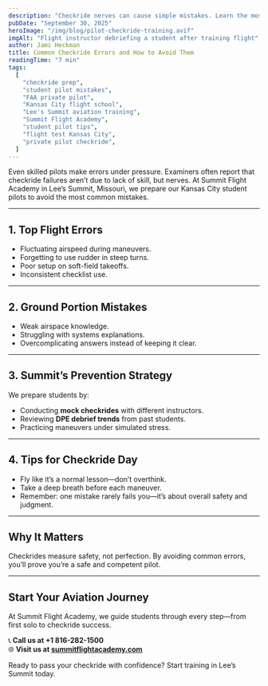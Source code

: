 ```yaml
---
description: "Checkride nerves can cause simple mistakes. Learn the most common FAA checkride errors student pilots make and how Summit Flight Academy prepares Kansas City students to avoid them."
pubDate: "September 30, 2025"
heroImage: "/img/blog/pilot-checkride-training.avif"
imgAlt: "Flight instructor debriefing a student after training flight"
author: Jami Heckman
title: Common Checkride Errors and How to Avoid Them
readingTime: "7 min"
tags:
  [
    "checkride prep",
    "student pilot mistakes",
    "FAA private pilot",
    "Kansas City flight school",
    "Lee's Summit aviation training",
    "Summit Flight Academy",
    "student pilot tips",
    "flight test Kansas City",
    "private pilot checkride",
  ]
---
```


Even skilled pilots make errors under pressure. Examiners often report that checkride failures aren’t due to lack of skill, but nerves. At Summit Flight Academy in Lee’s Summit, Missouri, we prepare our Kansas City student pilots to avoid the most common mistakes.

---

## 1. **Top Flight Errors**

- Fluctuating airspeed during maneuvers.
- Forgetting to use rudder in steep turns.
- Poor setup on soft-field takeoffs.
- Inconsistent checklist use.

---

## 2. **Ground Portion Mistakes**

- Weak airspace knowledge.
- Struggling with systems explanations.
- Overcomplicating answers instead of keeping it clear.

---

## 3. **Summit’s Prevention Strategy**

We prepare students by:

- Conducting **mock checkrides** with different instructors.
- Reviewing **DPE debrief trends** from past students.
- Practicing maneuvers under simulated stress.

---

## 4. **Tips for Checkride Day**

- Fly like it’s a normal lesson—don’t overthink.
- Take a deep breath before each maneuver.
- Remember: one mistake rarely fails you—it’s about overall safety and judgment.

---

## Why It Matters

Checkrides measure safety, not perfection. By avoiding common errors, you’ll prove you’re a safe and competent pilot.

---

## Start Your Aviation Journey

At Summit Flight Academy, we guide students through every step—from first solo to checkride success.

📞 **Call us at +1 816-282-1500**  
🌐 **Visit us at [summitflightacademy.com](https://www.summitflightacademy.com/)**

Ready to pass your checkride with confidence? Start training in Lee’s Summit today.
